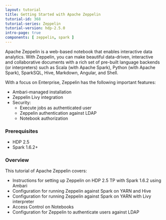 ```yaml
---
layout: tutorial
title: Getting Started with Apache Zeppelin
tutorial-id: 368
tutorial-series: Zeppelin
tutorial-version: hdp-2.5.0
intro-page: true
components: [ zeppelin, spark ]
---
```


Apache Zeppelin is a web-based notebook that enables interactive data analytics. With Zeppelin, you can make beautiful data-driven, interactive and collaborative documents with a rich set of pre-built language backends (or interpreters) such as Scala (with Apache Spark), Python (with Apache Spark), SparkSQL, Hive, Markdown, Angular, and Shell.

With a focus on Enterprise, Zeppelin has the following important features:

* Ambari-managed installation
* Zeppelin Livy integration
* Security:
  * Execute jobs as authenticated user
  * Zeppelin authentication against LDAP
  * Notebook authorization

### **Prerequisites**

*   HDP 2.5
*   Spark 1.6.2+

### **Overview**

This tutorial of Apache Zeppelin covers:

*   Instructions for setting up Zeppelin on HDP 2.5 TP with Spark 1.6.2 using Ambari
*   Configuration for running Zeppelin against Spark on YARN and Hive
*   Configuration for running Zeppelin against Spark on YARN with Livy interpreter
*   Access Control on Notebooks
*   Configuration for Zeppelin to authenticate users against LDAP
